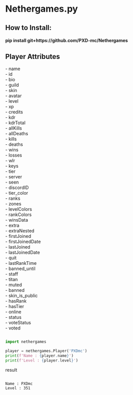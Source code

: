 # Nethergames.py
<h2> How to Install: </h2> <h4> pip install git+https://github.com/PXD-mc/Nethergames </h4>


<h2> Player Attributes </h2>
- name  <br />
- id  <br />
- bio  <br />
- guild  <br />
- skin  <br />
- avatar  <br />
- level  <br />
- xp  <br />
- credits  <br />
- kdr  <br />
- kdrTotal  <br />
- allKills  <br />
- allDeaths  <br />
- kills  <br />
- deaths  <br />
- wins  <br />
- losses  <br />
- wlr  <br />
- keys  <br />
- tier  <br />
- server  <br />
- seen  <br />
- discordID  <br />
- tier_color  <br />
- ranks <br />
- zones <br />
- levelColors <br />
- rankColors <br />
- winsData <br />
- extra <br />
- extraNested <br />
- firstJoined <br />
- firstJoinedDate <br />
- lastJoined <br />
- lastJoinedDate <br />
- quit <br />
- lastRankTime <br />
- banned_until <br />
- staff <br />
- titan <br />
- muted <br />
- banned <br />
- skin_is_public <br />
- hasRank <br />
- hasTier <br />
- online <br />
- status <br />
- voteStatus <br />
- voted <br />


```python

import nethergames

player = nethergames.Player('PXDmc')
print(f'Name : {player.name}')
print(f'Level : {player.level}')

```
result
```

Name : PXDmc
Level : 351

```

